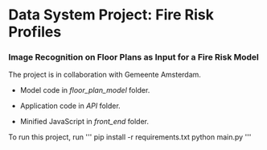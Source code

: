 # Data System Project: Fire Risk Profiles

### Image Recognition on Floor Plans as Input for a Fire Risk Model

The project is in collaboration with Gemeente Amsterdam.

- Model code in *floor_plan_model* folder. 

- Application code in *API* folder. 

- Minified JavaScript in *front_end* folder.

To run this project, run
'''
pip install -r requirements.txt
python main.py
'''
